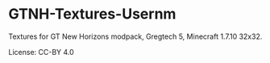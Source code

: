 # GTNH-Textures-Usernm

Textures for GT New Horizons modpack,  Gregtech 5, Minecraft 1.7.10 32x32.

License: CC-BY 4.0
